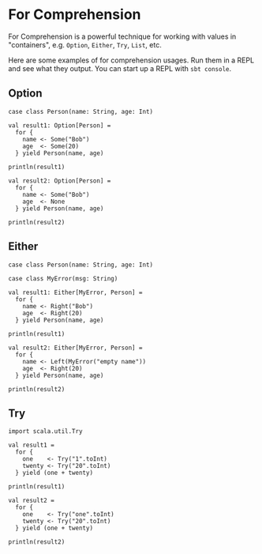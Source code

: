 # For Comprehension

For Comprehension is a powerful technique for working with values in "containers", e.g. `Option`, `Either`, `Try`, `List`, etc.

Here are some examples of for comprehension usages. Run them in a REPL and see what they output. You can start up a REPL with `sbt console`.

## Option

```
case class Person(name: String, age: Int)

val result1: Option[Person] = 
  for {
    name <- Some("Bob")
    age  <- Some(20)
  } yield Person(name, age)

println(result1)

val result2: Option[Person] = 
  for {
    name <- Some("Bob")
    age  <- None
  } yield Person(name, age)

println(result2)
```

## Either

```
case class Person(name: String, age: Int)

case class MyError(msg: String)

val result1: Either[MyError, Person] = 
  for {
    name <- Right("Bob")
    age  <- Right(20)
  } yield Person(name, age)

println(result1)

val result2: Either[MyError, Person] = 
  for {
    name <- Left(MyError("empty name"))
    age  <- Right(20)
  } yield Person(name, age)

println(result2)
```

## Try

```
import scala.util.Try

val result1 = 
  for {
    one    <- Try("1".toInt)
    twenty <- Try("20".toInt)
  } yield (one + twenty)

println(result1)

val result2 = 
  for {
    one    <- Try("one".toInt)
    twenty <- Try("20".toInt)
  } yield (one + twenty)

println(result2)
```